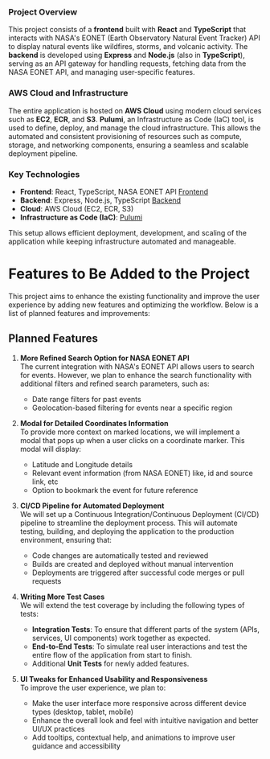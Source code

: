 ### Project Overview

This project consists of a **frontend** built with **React** and **TypeScript** that interacts with NASA's EONET (Earth Observatory Natural Event Tracker) API to display natural events like wildfires, storms, and volcanic activity. The **backend** is developed using **Express** and **Node.js** (also in **TypeScript**), serving as an API gateway for handling requests, fetching data from the NASA EONET API, and managing user-specific features.

### AWS Cloud and Infrastructure

The entire application is hosted on **AWS Cloud** using modern cloud services such as **EC2**, **ECR**, and **S3**. **Pulumi**, an Infrastructure as Code (IaC) tool, is used to define, deploy, and manage the cloud infrastructure. This allows the automated and consistent provisioning of resources such as compute, storage, and networking components, ensuring a seamless and scalable deployment pipeline.

### Key Technologies

- **Frontend**: React, TypeScript, NASA EONET API [Frontend](./client/README.md)
- **Backend**: Express, Node.js, TypeScript [Backend](./server/README.md)
- **Cloud**: AWS Cloud (EC2, ECR, S3)
- **Infrastructure as Code (IaC)**: [Pulumi](./infra/README.md)

This setup allows efficient deployment, development, and scaling of the application while keeping infrastructure automated and manageable.

# Features to Be Added to the Project

This project aims to enhance the existing functionality and improve the user experience by adding new features and optimizing the workflow. Below is a list of planned features and improvements:

## Planned Features

1. **More Refined Search Option for NASA EONET API**  
   The current integration with NASA's EONET API allows users to search for events. However, we plan to enhance the search functionality with additional filters and refined search parameters, such as:
   - Date range filters for past events
   - Geolocation-based filtering for events near a specific region

2. **Modal for Detailed Coordinates Information**  
   To provide more context on marked locations, we will implement a modal that pops up when a user clicks on a coordinate marker. This modal will display:
   - Latitude and Longitude details
   - Relevant event information (from NASA EONET) like, id and source link, etc
   - Option to bookmark the event for future reference

3. **CI/CD Pipeline for Automated Deployment**  
   We will set up a Continuous Integration/Continuous Deployment (CI/CD) pipeline to streamline the deployment process. This will automate testing, building, and deploying the application to the production environment, ensuring that:
   - Code changes are automatically tested and reviewed
   - Builds are created and deployed without manual intervention
   - Deployments are triggered after successful code merges or pull requests

4. **Writing More Test Cases**  
   We will extend the test coverage by including the following types of tests:
   - **Integration Tests**: To ensure that different parts of the system (APIs, services, UI components) work together as expected.
   - **End-to-End Tests**: To simulate real user interactions and test the entire flow of the application from start to finish.
   - Additional **Unit Tests** for newly added features.

5. **UI Tweaks for Enhanced Usability and Responsiveness**  
   To improve the user experience, we plan to:
   - Make the user interface more responsive across different device types (desktop, tablet, mobile)
   - Enhance the overall look and feel with intuitive navigation and better UI/UX practices
   - Add tooltips, contextual help, and animations to improve user guidance and accessibility